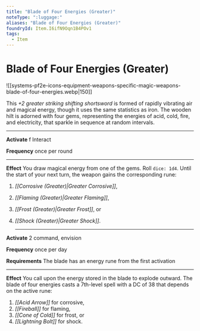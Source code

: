 ```yaml
---
title: "Blade of Four Energies (Greater)"
noteType: ":luggage:"
aliases: "Blade of Four Energies (Greater)"
foundryId: Item.I6ifN9Oqn1B4POv1
tags:
  - Item
---
```


# Blade of Four Energies (Greater)
![[systems-pf2e-icons-equipment-weapons-specific-magic-weapons-blade-of-four-energies.webp|150]]

This _+2 greater striking shifting shortsword_ is formed of rapidly vibrating air and magical energy, though it uses the same statistics as iron. The wooden hilt is adorned with four gems, representing the energies of acid, cold, fire, and electricity, that sparkle in sequence at random intervals.

* * *

**Activate** f Interact

**Frequency** once per round

* * *

**Effect** You draw magical energy from one of the gems. Roll `dice: 1d4`. Until the start of your next turn, the weapon gains the corresponding rune:

1.  _[[Corrosive (Greater)|Greater Corrosive]]_,
2.  _[[Flaming (Greater)|Greater Flaming]]_,
3.  _[[Frost (Greater)|Greater Frost]]_, or
4.  _[[Shock (Greater)|Greater Shock]]_.
    
    * * *
    

**Activate** 2 command, envision

**Frequency** once per day

**Requirements** The blade has an energy rune from the first activation

* * *

**Effect** You call upon the energy stored in the blade to explode outward. The blade of four energies casts a 7th-level spell with a DC of 38 that depends on the active rune:

1.  _[[Acid Arrow]]_ for corrosive,
2.  _[[Fireball]]_ for flaming,
3.  _[[Cone of Cold]]_ for frost, or
4.  _[[Lightning Bolt]]_ for shock.
